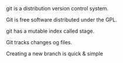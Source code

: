 git is a distribution version control system.

Git is free software distributed under the GPL.

git has a mutable index called stage.

Git tracks changes og files.

Creating a new branch is quick & simple

